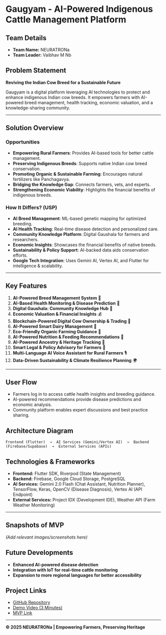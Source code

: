 # Gaugyam - AI-Powered Indigenous Cattle Management Platform

## Team Details
- **Team Name:** NEURATRONa  
- **Team Leader:** Vaibhav M Nb  

## Problem Statement
**Reviving the Indian Cow Breed for a Sustainable Future**

Gaugyam is a digital platform leveraging AI technologies to protect and enhance indigenous Indian cow breeds. It empowers farmers with AI-powered breed management, health tracking, economic valuation, and a knowledge-sharing community.

---

## Solution Overview
### **Opportunities**
- **Empowering Rural Farmers**: Provides AI-based tools for better cattle management.
- **Preserving Indigenous Breeds**: Supports native Indian cow breed conservation.
- **Promoting Organic & Sustainable Farming**: Encourages natural fertilizers like Panchagavya.
- **Bridging the Knowledge Gap**: Connects farmers, vets, and experts.
- **Strengthening Economic Viability**: Highlights the financial benefits of indigenous breeds.

### **How It Differs? (USP)**
- **AI Breed Management**: ML-based genetic mapping for optimized breeding.
- **AI Health Tracking**: Real-time disease detection and personalized care.
- **Community Knowledge Platform**: Digital Gaushala for farmers and researchers.
- **Economic Insights**: Showcases the financial benefits of native breeds.
- **Sustainability & Policy Support**: AI-backed data aids conservation efforts.
- **Google Tech Integration**: Uses Gemini AI, Vertex AI, and Flutter for intelligence & scalability.

---

## Key Features
1. **AI-Powered Breed Management System** 🧬
2. **AI-Based Health Monitoring & Disease Prediction** 🏥
3. **Digital Gaushala: Community Knowledge Hub** 🌱
4. **Economic Valuation & Financial Insights** 💰
5. **Blockchain-Powered Digital Cow Ownership & Trading** 🔗
6. **AI-Powered Smart Dairy Management** 🥛
7. **Eco-Friendly Organic Farming Guidance** 🌾
8. **AI-Powered Nutrition & Feeding Recommendations** 🌿
9. **AI-Powered Ancestry & Heritage Tracking** 📜
10. **Smart Legal & Policy Advisory for Farmers** 📜
11. **Multi-Language AI Voice Assistant for Rural Farmers** 🎙
12. **Data-Driven Sustainability & Climate Resilience Planning** 🌍

---

## User Flow
- Farmers log in to access cattle health insights and breeding guidance.
- AI-powered recommendations provide disease predictions and economic analysis.
- Community platform enables expert discussions and best practice sharing.

## Architecture Diagram
```
Frontend (Flutter)  →  AI Services (Gemini/Vertex AI)  →  Backend (Firebase/Supabase)  →  External Services (APIs)
```

## Technologies & Frameworks
- **Frontend:** Flutter SDK, Riverpod (State Management)
- **Backend:** Firebase, Google Cloud Storage, PostgreSQL
- **AI Services:** Gemini 2.0 Flash (Chat Assistant, Nutrition Planner), TensorFlow, Keras, OpenCV (Disease Diagnosis), Vertex AI (API Endpoint)
- **External Services:** Project IDX (Development IDE), Weather API (Farm Weather Monitoring)

---

## Snapshots of MVP
*(Add relevant images/screenshots here)*

## Future Developments
- **Enhanced AI-powered disease detection**
- **Integration with IoT for real-time cattle monitoring**
- **Expansion to more regional languages for better accessibility**

## Project Links
- [GitHub Repository](#)  
- [Demo Video (3 Minutes)](#)  
- [MVP Link](#)  

---

**© 2025 NEURATRONa | Empowering Farmers, Preserving Heritage**
